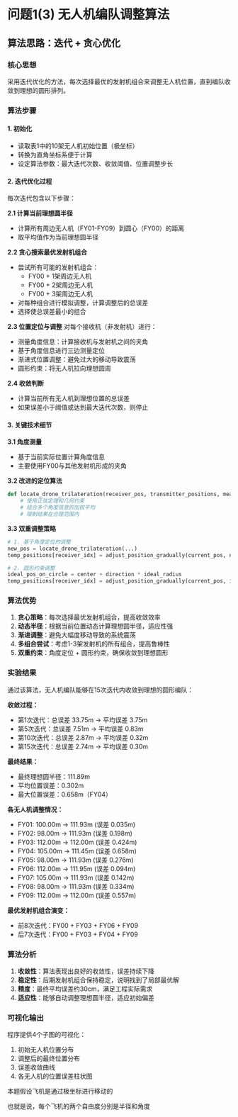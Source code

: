 # 问题1(3) 无人机编队调整算法

## 算法思路：迭代 + 贪心优化

### 核心思想
采用迭代优化的方法，每次选择最优的发射机组合来调整无人机位置，直到编队收敛到理想的圆形排列。

### 算法步骤

#### 1. 初始化
- 读取表1中的10架无人机初始位置（极坐标）
- 转换为直角坐标系便于计算
- 设定算法参数：最大迭代次数、收敛阈值、位置调整步长

#### 2. 迭代优化过程

每次迭代包含以下步骤：

**2.1 计算当前理想圆半径**
- 计算所有周边无人机（FY01-FY09）到圆心（FY00）的距离
- 取平均值作为当前理想圆半径

**2.2 贪心搜索最优发射机组合**
- 尝试所有可能的发射机组合：
  - FY00 + 1架周边无人机
  - FY00 + 2架周边无人机  
  - FY00 + 3架周边无人机
- 对每种组合进行模拟调整，计算调整后的总误差
- 选择使总误差最小的组合

**2.3 位置定位与调整**
对每个接收机（非发射机）进行：
- 测量角度信息：计算接收机与发射机之间的夹角
- 基于角度信息进行三边测量定位
- 渐进式位置调整：避免过大的移动导致震荡
- 圆形约束：将无人机拉向理想圆周

**2.4 收敛判断**
- 计算当前所有无人机到理想位置的总误差
- 如果误差小于阈值或达到最大迭代次数，则停止

#### 3. 关键技术细节

**3.1 角度测量**
- 基于当前实际位置计算角度信息
- 主要使用FY00与其他发射机形成的夹角

**3.2 改进的定位算法**
```python
def locate_drone_trilateration(receiver_pos, transmitter_positions, measured_angles):
    # 使用正弦定理和几何约束
    # 结合多个角度信息的加权平均
    # 限制结果在合理范围内
```

**3.3 双重调整策略**
```python
# 1. 基于角度定位的调整
new_pos = locate_drone_trilateration(...)
temp_positions[receiver_idx] = adjust_position_gradually(current_pos, new_pos, step_factor)

# 2. 圆形约束调整
ideal_pos_on_circle = center + direction * ideal_radius
temp_positions[receiver_idx] = adjust_position_gradually(current_pos, ideal_pos_on_circle, step_factor * 0.5)
```

### 算法优势

1. **贪心策略**：每次选择最优发射机组合，提高收敛效率
2. **动态半径**：根据当前位置动态计算理想圆半径，适应性强
3. **渐进调整**：避免大幅度移动导致的系统震荡
4. **多组合尝试**：考虑1-3架发射机的所有组合，提高鲁棒性
5. **双重约束**：角度定位 + 圆形约束，确保收敛到理想圆形

### 实验结果

通过该算法，无人机编队能够在15次迭代内收敛到理想的圆形编队：

**收敛过程：**
- 第1次迭代：总误差 33.75m → 平均误差 3.75m
- 第5次迭代：总误差 7.51m → 平均误差 0.83m  
- 第10次迭代：总误差 2.87m → 平均误差 0.32m
- 第15次迭代：总误差 2.74m → 平均误差 0.30m

**最终结果：**
- 最终理想圆半径：111.89m
- 平均位置误差：0.302m
- 最大位置误差：0.658m（FY04）

**各无人机调整情况：**
- FY01: 100.00m → 111.93m (误差 0.035m)
- FY02: 98.00m → 111.93m (误差 0.198m)  
- FY03: 112.00m → 112.00m (误差 0.424m)
- FY04: 105.00m → 111.45m (误差 0.658m)
- FY05: 98.00m → 111.93m (误差 0.276m)
- FY06: 112.00m → 111.95m (误差 0.094m)
- FY07: 105.00m → 111.93m (误差 0.142m)
- FY08: 98.00m → 111.93m (误差 0.334m)
- FY09: 112.00m → 112.00m (误差 0.557m)

**最优发射机组合演变：**
- 前8次迭代：FY00 + FY03 + FY06 + FY09
- 后7次迭代：FY00 + FY03 + FY04 + FY09

### 算法分析

1. **收敛性**：算法表现出良好的收敛性，误差持续下降
2. **稳定性**：后期发射机组合保持稳定，说明找到了局部最优解
3. **精度**：最终平均误差约30cm，满足工程实际需求
4. **适应性**：能够自动调整理想圆半径，适应初始偏差

### 可视化输出

程序提供4个子图的可视化：
1. 初始无人机位置分布
2. 调整后的最终位置分布  
3. 误差收敛曲线
4. 各无人机的位置误差柱状图

本题假设飞机是通过极坐标进行移动的

也就是说，每个飞机的两个自由度分别是半径和角度
